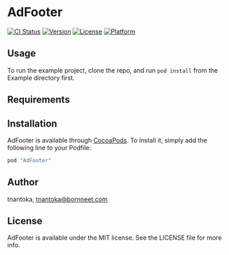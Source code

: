 # AdFooter

[![CI Status](http://img.shields.io/travis/tnantoka/AdFooter.svg?style=flat)](https://travis-ci.org/tnantoka/AdFooter)
[![Version](https://img.shields.io/cocoapods/v/AdFooter.svg?style=flat)](http://cocoapods.org/pods/AdFooter)
[![License](https://img.shields.io/cocoapods/l/AdFooter.svg?style=flat)](http://cocoapods.org/pods/AdFooter)
[![Platform](https://img.shields.io/cocoapods/p/AdFooter.svg?style=flat)](http://cocoapods.org/pods/AdFooter)

## Usage

To run the example project, clone the repo, and run `pod install` from the Example directory first.

## Requirements

## Installation

AdFooter is available through [CocoaPods](http://cocoapods.org). To install
it, simply add the following line to your Podfile:

```ruby
pod "AdFooter"
```

## Author

tnantoka, tnantoka@bornneet.com

## License

AdFooter is available under the MIT license. See the LICENSE file for more info.
